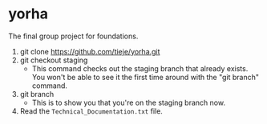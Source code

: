 # yorha
The final group project for foundations.
1. git clone https://github.com/tieje/yorha.git
2. git checkout staging
    - This command checks out the staging branch that already exists. You won't be able to see it the first time around with the "git branch" command.
3. git branch
    - This is to show you that you're on the staging branch now.
4. Read the `Technical_Documentation.txt` file.
